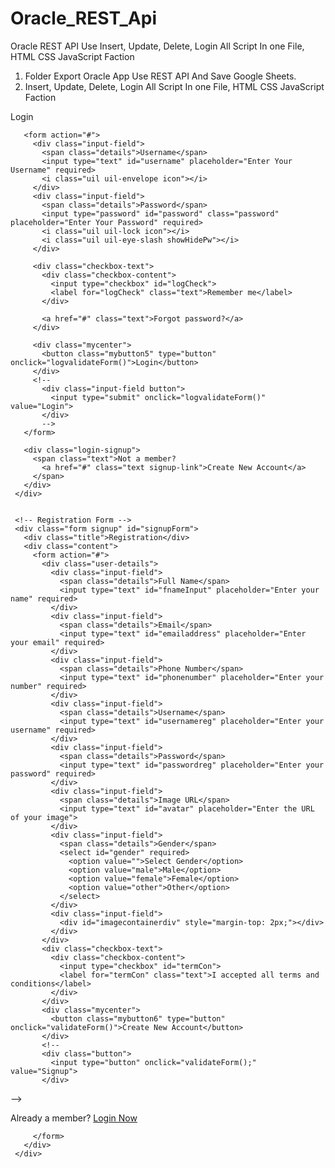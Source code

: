 # Oracle_REST_Api
Oracle REST API Use Insert, Update, Delete, Login All Script In one File, HTML CSS JavaScript Faction

1. Folder Export Oracle App Use REST API And Save Google Sheets.
2.  Insert, Update, Delete, Login All Script In one File, HTML CSS JavaScript Faction


<!DOCTYPE html> 
 <!-- Created By CodingLab - www.codinglabweb.com --> 
 <html lang="en" dir="ltr"> 
  
 <head> 
   <meta charset="UTF-8"> 
   <meta name="viewport" content="width=device-width, initial-scale=1.0"> 
   <link rel="stylesheet" href="https://cdnjs.cloudflare.com/ajax/libs/font-awesome/5.15.3/css/all.min.css" 
     integrity="sha512-/yVRLYEpX75KQ+oQQDptdrNAhZiEl1A1NwKjJK0vJEN95h99lF9fjK7z6xnlx5A5U6jnkU6rYSMhDzMK8HXdWg==" 
     crossorigin="anonymous" referrerpolicy="no-referrer" /> 
   <meta name="viewport" content="width=device-width, initial-scale=1.0"> 
   <link 
     href='https://cdn.jsdelivr.net/gh/jABER-IT/Oracle_REST_Api/Sliding-Sign-In-Sign-Up-Form-master/BlogSite_Use_Fole/style.css' 
     rel='stylesheet' /> 
 </head> 
  
 <body> 
   <div class="containerdiv"> 
     <!-- Registration Form --> 
     <div class="form login" id="loginForm"> 
       <span class="title">Login</span> 
  
       <form action="#"> 
         <div class="input-field"> 
           <span class="details">Username</span> 
           <input type="text" id="username" placeholder="Enter Your Username" required> 
           <i class="uil uil-envelope icon"></i> 
         </div> 
         <div class="input-field"> 
           <span class="details">Password</span> 
           <input type="password" id="password" class="password" placeholder="Enter Your Password" required> 
           <i class="uil uil-lock icon"></i> 
           <i class="uil uil-eye-slash showHidePw"></i> 
         </div> 
  
         <div class="checkbox-text"> 
           <div class="checkbox-content"> 
             <input type="checkbox" id="logCheck"> 
             <label for="logCheck" class="text">Remember me</label> 
           </div> 
  
           <a href="#" class="text">Forgot password?</a> 
         </div> 
  
         <div class="mycenter"> 
           <button class="mybutton5" type="button" onclick="logvalidateForm()">Login</button> 
         </div> 
         <!-- 
           <div class="input-field button"> 
             <input type="submit" onclick="logvalidateForm()" value="Login"> 
           </div> 
           --> 
       </form> 
  
       <div class="login-signup"> 
         <span class="text">Not a member? 
           <a href="#" class="text signup-link">Create New Account</a> 
         </span> 
       </div> 
     </div> 
  
  
     <!-- Registration Form --> 
     <div class="form signup" id="signupForm"> 
       <div class="title">Registration</div> 
       <div class="content"> 
         <form action="#"> 
           <div class="user-details"> 
             <div class="input-field"> 
               <span class="details">Full Name</span> 
               <input type="text" id="fnameInput" placeholder="Enter your name" required> 
             </div> 
             <div class="input-field"> 
               <span class="details">Email</span> 
               <input type="text" id="emailaddress" placeholder="Enter your email" required> 
             </div> 
             <div class="input-field"> 
               <span class="details">Phone Number</span> 
               <input type="text" id="phonenumber" placeholder="Enter your number" required> 
             </div> 
             <div class="input-field"> 
               <span class="details">Username</span> 
               <input type="text" id="usernamereg" placeholder="Enter your username" required> 
             </div> 
             <div class="input-field"> 
               <span class="details">Password</span> 
               <input type="text" id="passwordreg" placeholder="Enter your password" required> 
             </div> 
             <div class="input-field"> 
               <span class="details">Image URL</span> 
               <input type="text" id="avatar" placeholder="Enter the URL of your image"> 
             </div> 
             <div class="input-field"> 
               <span class="details">Gender</span> 
               <select id="gender" required> 
                 <option value="">Select Gender</option> 
                 <option value="male">Male</option> 
                 <option value="female">Female</option> 
                 <option value="other">Other</option> 
               </select> 
             </div> 
             <div class="input-field"> 
               <div id="imagecontainerdiv" style="margin-top: 2px;"></div> 
             </div> 
           </div> 
           <div class="checkbox-text"> 
             <div class="checkbox-content"> 
               <input type="checkbox" id="termCon"> 
               <label for="termCon" class="text">I accepted all terms and conditions</label> 
             </div> 
           </div> 
           <div class="mycenter"> 
             <button class="mybutton6" type="button" onclick="validateForm()">Create New Account</button> 
           </div> 
           <!-- 
           <div class="button"> 
             <input type="button" onclick="validateForm();" value="Signup"> 
           </div> 
 --> 
           <div class="login-signup"> 
             <span class="text">Already a member? 
               <a href="#" class="text login-link">Login Now</a> 
             </span> 
           </div> 
  
  
  
         </form> 
       </div> 
     </div> 
   </div> 
  
   <script 
     src='https://cdn.jsdelivr.net/gh/jABER-IT/Oracle_REST_Api/Sliding-Sign-In-Sign-Up-Form-master/BlogSite_Use_Fole/Script.js'>  </script> 
   <script src='https://cdn.jsdelivr.net/npm/sweetalert2@11.0.16/dist/sweetalert2.all.min.js'>  </script> 
   <script> 
     loadUser(sessionStorage.getItem("jwt")); 
     checkJWT(); 
     showhide(); 
   </script> 
 </body> 
  
 </html>